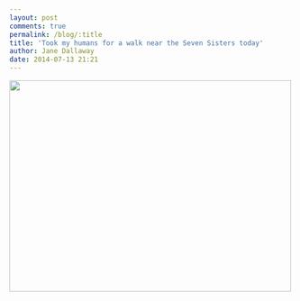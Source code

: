 ```yaml
---
layout: post
comments: true
permalink: /blog/:title
title: 'Took my humans for a walk near the Seven Sisters today'
author: Jane Dallaway
date: 2014-07-13 21:21
---
```


<div><a href="//static.skitters.dallaway.com/tp_IMG_20140713_135439.jpg"><img src="//static.skitters.dallaway.com/tp_thumb_IMG_20140713_135439.jpg" width="500" height="375"/></a></div>


  
      
